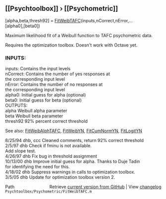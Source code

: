 ## [[Psychtoolbox]] &#8250; [[Psychometric]]

 [alpha,beta,thresh92] = [FitWeibTAFC](FitWeibTAFC)(inputs,nCorrect,nError,...  
      [alpha0],[beta0])  
  
 Maximum likelihood fit of a Weibull function to TAFC psychometric data.  
  
 Requires the optimization toolbox. Doesn't work with Octave yet.  
  
###  INPUTS:  
   inputs:   Contains the input levels  
   nCorrect: Contains the number of yes responses at   
             the corresponding input level  
   nError:   Contains the number of no responses at   
             the corresponding input level  
  alpha0:    Initial guess for alpha (optional)  
  beta0:     Initial guess for beta (optional)  
 OUTPUTS:  
  alpha      Weibull alpha parameter  
  beta       Weibull beta parameter  
  thresh92   92% percent correct threshold  
  
 See also: [FitWeibAlphTAFC](FitWeibAlphTAFC), [FitWeibYN](FitWeibYN), [FitCumNormYN](FitCumNormYN), [FitLogitYN](FitLogitYN)  
  
 8/25/94   dhb, ccc    Cleaned comments, return 92% correct threshold  
 2/5/97    dhb         Check if fminu is not available.  
                       Add slope test.  
 4/26/97   dhb         Fix bug in threshold assignment  
 10/13/00  dhb         Improve initial guess for alpha.  Thanks to Duje Tadin  
                       for identifying the need for this.  
 4/18/02   dhb         Suppress warnings in calls to optimization toolbox.  
 3/5/05    dhb         Update for optimization toolbox version 2.  




<div class="code_header" style="text-align:right;">
  <span style="float:left;">Path&nbsp;&nbsp;</span> <span class="counter">Retrieve <a href=
  "https://raw.github.com/Psychtoolbox-3/Psychtoolbox-3/beta/Psychtoolbox/Psychometric/FitWeibTAFC.m">current version from GitHub</a> | View <a href=
  "https://github.com/Psychtoolbox-3/Psychtoolbox-3/commits/beta/Psychtoolbox/Psychometric/FitWeibTAFC.m">changelog</a></span>
</div>
<div class="code">
  <code>Psychtoolbox/Psychometric/FitWeibTAFC.m</code>
</div>

